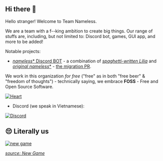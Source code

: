 ## Hi there :wave:

Hello stranger! Welcome to Team Nameless.

We are a team with a f--king ambition to create big things. Our range of stuffs are, including, but not limited to: Discord bot, games, GUI app, and more to be added! 

Notable projects:
- [*nameless** Discord BOT](https://github.com/nameless-on-discord/nameless/) - a combination of [*spaghetti-written Lilia*](https://github.com/Swyreee/Lilia) and [*original nameless**](https://github.com/FoxeiZ/nameless) - [the migration PR](https://github.com/nameless-on-discord/nameless/pull/2).

We work in this organization *for free* ("free" as in both "free beer" & "freedom of thoughts") - technically saying, we embrace **FOSS** - Free and Open Source Software.

[![Heart](https://img.shields.io/badge/from-team_nameless-pink?style=for-the-badge&logo=github)](https://github.com/team-nameless) 

- Discord (we speak in Vietnamese):

[![Discord](https://img.shields.io/badge/See_us-on_Discord-7289DA?style=for-the-badge&logo=discord)](https://discord.gg/zGhb3mD)

## :pensive: Literally us

[![new game](https://avatars.githubusercontent.com/u/99876293?s=400&u=e4e834c6536c6d1b4f9efc7b280fedd8bdb2a542&v=4)]()

[*source: New Game*](https://myanimelist.net/anime/31953/New_Game)
